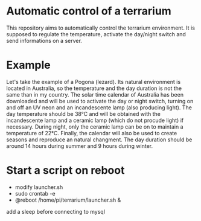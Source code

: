 # Automatic control of a terrarium
This repository aims to automatically control the terrarium environment. It is supposed to regulate the temperature, activate the day/night switch and send informations on a server.

# Example
Let's take the example of a Pogona (lezard). Its natural environment is located in Australia, so the temperature and the day duration is not the same than in my country. The solar time calendar of Australia has been downloaded and will be used to activate the day or night switch, turning on and off an UV neon and an incandescente lamp (also producing light). The day temperature should be 38°C and will be obtained with the incandescente lamp and a ceramic lamp (which do not procude light) if necessary. During night, only the ceramic lamp can be on to maintain a temperature of 22°C. Finally, the calendar will also be used to create seasons and reproduce an natural changment. The day duration should be around 14 hours during summer and 9 hours during winter.

# Start a script on reboot
- modify launcher.sh
- sudo crontab -e
- @reboot /home/pi/terrarium/launcher.sh &

add a sleep before connecting to mysql
